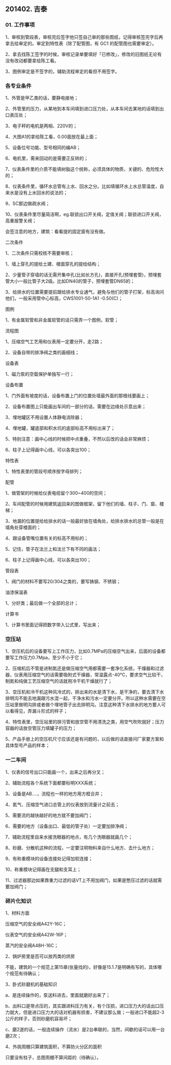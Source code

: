 ## 201402. 吉泰

### 01. 工作事项

1、审核到管段表，审核完后签字他只签自己审的那些图纸，记得审核签完字后再拿去给审定的。审定到特性表（除了配管图，有 GC1 的配管图也需要审定）。

2、拿去找陈工签字的时候，审核记录单要填好「已修改」，修改的旧图纸无论有没有改动都要拿给陈工看。

3、图例审定是不签字的，辅助流程审定的看但不用签字。

### 各专业条件

1、外管是甲乙类的话，要静电接地；

2、外管里的压力，从某地到本车间填到进口压力处，从本车间去某地的话填到出口表压处；

3、电子秤的电机是两相、220V的；

4、大图A1的拿给陈工看，0.00面放在最上面；

5、设备位号功能、型号相同的编AB；

6、电机里，需来回动的是需要正反转的；

7、仪表条件里的介质不能填树脂这个统称，必须具体的物质，关键的、危险性大的；

8、仪表条件里，循环水总管有上水、回水之分。比如填循环水上水总管温度，自来水是没有上水回水的说法的；

9、SC那边做疏水阀；

10、仪表条件里尽量简洁啊，eg.联锁出口开关阀，定值关阀；联锁进口开关阀，高重报警关阀；

会签注意的地方，建筑：看看提的固定窗有没有做。

二次条件

1、二次条件只需校核不需要审核；

1、墙上穿孔的提给土建、楼面穿孔的提给结构；

2、少量管子穿墙的话无需开集中孔(比如长方孔)，直接开孔(预埋套管)，预埋套管大小一般比管子大2级。比如DN40的管子，预埋套管DN65的；

3、给排水的位置需要提前跟给排水专业通气，避免与他们的管子打架，标高询问他们，一般采用管中心标高，CWS1001-50-1A1 -0.50(C)；

图例

1、有金属软管和非金属软管的话只需弄一个图例，软管；

流程图

1、压缩空气工艺用和仪表用一定要分开，走2路；

2、设备自带的排净阀之类的画细线；

设备表

1、磁力泵的空载保护单独写一行；

设备布置

1、门外面有坡度的话，设备布置上门的位置处墙最外面的那根线要画上；

2、设备布置图上只能画出车间的一部分的话，需要在边缘处示意出来；

3、埋地罐区不用设置人体静电消除器；

4、埋地罐，罐底部和积水坑的底部标高不用标出来了；

5、特别注意：画中心线的时候把中点重叠，不然以后改的话会非常麻烦；

6、柱子上记得画中心线，可以各突出100；

特性表

1、特性表里的管段号顺序按字母排列；

配管

1、做管架的时候给仪表电缆留个300~400的空间；

2、车间配管的时候用建筑返回来的图做框架，留下他们的墙、柱子、门、窗、楼梯；

3、地漏的位置提给给排水的话一般最好放在墙角处，给排水排水的总管一般是在墙角处穿楼面的；

4、跟设备管嘴位置有关的标高不用标的；

5、记住，管子在法兰上和法兰下有不同的画法；

6、柱子上记得画中心线，可以各突出100；

管段表

1、阀门的材料不要写20/304之类的，要写铸钢、不锈钢；

油漆保温表

1、分好类；最后做一个全部的总计；

计算书

1、计算书里面记得把数字带入公式里，写出来；

### 空压站

1、空压机后的设备要写上工作压力，比如0.7MPa的压缩空气出来，后面的设备都要写工作压力0.7Mpa，至少不小于它；

2、压缩机后不管是进制氮还是做压缩空气用都需要一套净化系统，干燥器和过滤器，仪表用压缩空气的话需要吸附式干燥器，常温露点-40℃，要求空气比较干，制氮和纯做工艺压缩空气的话就用冷干机干燥就行了；

3、空压机和冷干机这种风冷式的，排出来的水是清下水，是干净的，要去清下水排明沟不能去地漏跟污水混一起，干净水和污水一定要分开。所以这种水需要在空压站里做明沟排或者做个埋地管子出去排明沟。注意这种清下水排水的地方要人可以看得见，弄漏斗形式的样子；

4、特性表里，空压站里的排污管和放空管不用清洗之类，用空气吹吹就好；压力容器的话放空管压力填罐子的压力；

5、产品手册上的空压机尺寸应该还是有问题的，以后做的话直接问厂家要方案和具体型号产品的样本；

### 一二车间

1、仪表的信号出口只能画一个，出来之后再分叉；

2、辅助流程各个系统下面都要标明XXX系统；

3、设备是AB….，流程也一样的地方用方框合并；

4、氮气、压缩空气进口总管上的仪表放到流量计之前去；

5、需要流的越快越好的地方就不要加阀门；

6、需要的地方（设备出口、最低的管子处）一定要加排净阀；

7、辅助流程里自来水接洗眼器的地点，有几个洗眼器就画几个；

8、砂磨、分散机这种的流程，一定要注明物料来自什么地方、去什么地方；

9、有称重模块的设备连接处记得加软连接；

10、称重模块记得画在支腿和支耳上；

11、过滤器那边如果靠重力过滤的话VT上不用加阀门，如果是憋压过滤的话就需要加阀门；

### 碎片化知识

1、材料方面

压缩空气的安全阀A42Y-16C；

仪表空气的安全阀A42W-16P；

蒸汽的安全阀A48H-16C；

2、锅炉房里是否可以放丙类的烘房

不能，建筑的一个规范上第15章(张量找的)，好像是15.1.7是明确有写的，具体哪个规范有待确认；

3、卧式砂磨机的基础知识

a、是连续操作的，泵送料进去，里面就磨好出来了；

b、出料口是带点压的，其实跟进料压力有关，有个压损，进口压力大的话出口压力就大，但是进口压力大的话对机器有损害，不建议那么做；一般进口不能超2-3公斤的样子，否则砂磨机容易坏；

c、磨2道的话，一般连续操作（流水）是2台串联的，当然，间歇的话可以用一台磨2次；

4、外挑雨棚只算建筑面积，不算防火分区的面积

只要没有柱子，总图雨棚不算间距的（待确认）。